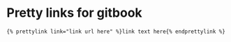 # Pretty links for gitbook #

```{% prettylink link="link url here" %}link text here{% endprettylink %}```

